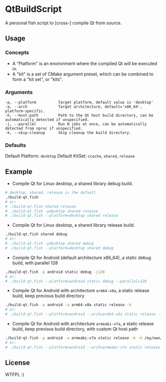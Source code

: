 # QtBuildScript

A personal fish script to [cross-] compile Qt from source.

## Usage

### Concepts

- A "Platform" is an environment where the compiled Qt will be executed in.
- A "kit" is a set of CMake argument preset, which can be combined to form a "kit set", or "kits".

### Arguments

```
-p, --platform          Target platform, default value is 'desktop'
-a, --arch              Target architecture, default='x86_64', platform-specific.
-h, --host-path         Path to the Qt host build directory, can be automatically detected if unspecified.
-j, --parallel          Run N jobs at once, can be automatically detected from nproc if unspecified.
-k, --skip-cleanup      Skip cleanup the build directory.
```

### Defaults

Default Platform: `desktop`
Default KitSet: `ccache`, `shared`, `release`

## Example

- Compile Qt for Linux desktop, a shared library debug build.

```bash
# desktop, shared, release is the default
./build-qt.fish
# or:
# ./build-qt.fish shared release
# ./build-qt.fish -pdesktop shared release
# ./build-qt.fish --platform=desktop shared release
```

- Compile Qt for Linux desktop, a shared library release build.

```bash
./build-qt.fish shared debug
# or:
# ./build-qt.fish -pdesktop shared debug
# ./build-qt.fish --platform=desktop shared debug
```

- Compile Qt for Android (default architecture x86_64), a static debug build, with parallel 128

```bash
./build-qt.fish -p android static debug -j128
# or:
# ./build-qt.fish --platform=android static debug --parallel=128
```

- Compile Qt for Android with architecture `arm64-v8a`, a static release build, keep previous build directory

```bash
./build-qt.fish -p android -a arm64-v8a static release -k
# or:
# ./build-qt.fish --platform=android --arch=arm64-v8a static release --skip-cleanup
```

- Compile Qt for Android with architecture `armeabi-v7a`, a static release build, keep previous build directory, with custom Qt host path

```bash
./build-qt.fish -p android -a armeabi-v7a static release -k -h /my/own/qt/installation
# or:
# ./build-qt.fish --platform=android --arch=armeabi-v7a static release --skip-cleanup --host-path=/my/own/qt/installation
```

## License

WTFPL :)
